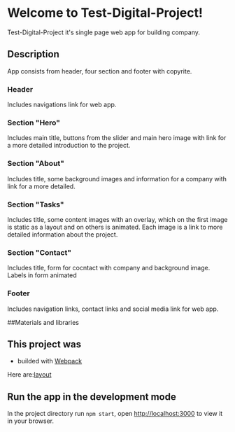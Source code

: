 # Welcome to Test-Digital-Project!

Test-Digital-Project it's single page web app for building company.

## Description

App consists from header, four section and footer with copyrite.

### Header

Includes navigations link for web app.

### Section "Hero"

Includes main title, buttons from the slider and main hero image with link for a more detailed
introduction to the project.

### Section "About"

Includes title, some background images and information for a company with link for a more detailed.

### Section "Tasks"

Includes title, some content images with an overlay, which on the first image is static as a layout
and on others is animated. Each image is a link to more detailed information about the project.

### Section "Contact"

Includes title, form for cocntact with company and background image. Labels in form animated

### Footer

Includes navigation links, contact links and social media link for web app.

##Materials and libraries

## This project was

- builded with [Webpack](https://webpack.js.org/)

Here
are:[layout](https://www.figma.com/file/5vTTdJqDacemvzcNYSWsQt/TEST?type=design&node-id=0-20&mode=design&t=RCQR2YNdhbCcZOXS-0)

## Run the app in the development mode

In the project directory run `npm start`, open [http://localhost:3000](http://localhost:3000) to
view it in your browser.
